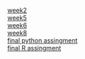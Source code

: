 [week2](https://github.com/SimonTiU/assignments/blob/master/Assignment_week_2.ipynb)<br>
[week5](https://github.com/SimonTiU/assignments/blob/master/Assignment_week_5.ipynb)<br>
[week6](https://github.com/SimonTiU/assignments/blob/master/assignment4.ipynb)<br>
[week8](https://github.com/SimonTiU/assignments/blob/master/assignment5.ipynb)<br>
[final python assingment](https://github.com/SimonTiU/assignments/blob/master/Final_Assignment_Python_1_students.ipynb)<br>
[final R assingment](https://github.com/SimonTiU/assignments/blob/master/OECD_R_exam.ipynb)<br>
